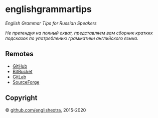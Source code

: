 # englishgrammartips

*English Grammar Tips for Russian Speakers*

*Не претендуя на полный охват, представляем вам сборник кратких подсказок по употреблению грамматики английского языка.*

## Remotes

* [GitHub](https://github.com/englishextra/englishgrammartips)
* [BitBucket](https://bitbucket.org/englishextra/englishgrammartips)
* [GitLab](https://gitlab.com/englishextra/englishgrammartips)
* [SourceForge](https://sourceforge.net/p/rough-and-ready-grammar-tips/code)

## Copyright

© [github.com/englishextra](https://github.com/englishextra), 2015-2020

